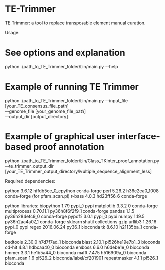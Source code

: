 # TE-Trimmer
TE Trimmer: a tool to replace transposable element manual curation.

Usage:

# See options and explanation
python ./path_to_TE_Trimmer_folder/bin/main.py --help 

# Example of running TE Trimmer
python ./path_to_TE_Trimmer_folder/bin/main.py --input_file [your_TE_consensus_file_path] \
                                               --genome_file [your_genome_file_path] \
                                               --output_dir [output_directory]
                                               
# Example of graphical user interface-based proof annotation
python ./path_to_TE_Trimmer_folder/bin/Class_TKinter_proof_annotation.py --te_trimmer_output_dir [your_TE_Trimmer_output_directory/Multiple_sequence_alignment_less] 
                                            

Required dependencies:

python                    3.6.12          hffdb5ce_0_cpython    conda-forge
perl                      5.26.2            h36c2ea0_1008    conda-forge (for pfam_scan.pl)
r-base                    4.0.3                hd23ff56_6    conda-forge


python libraries:
	biopython                 1.79                     pypi_0    pypi
	matplotlib                3.3.2                         0    conda-forge
	multiprocess              0.70.11.1        py36h8f6f2f9_1    conda-forge
	pandas                    1.1.5            py36h284efc9_0    conda-forge
	pypdf2                    3.0.1                    pypi_0    pypi
	numpy                     1.19.5           py36h2aa4a07_1    conda-forge
	sklearn
	shutil
	collections
	gzip
	urllib3                   1.26.16                  pypi_0    pypi
	regex                     2016.06.24               py36_1    bioconda
	tk                        8.6.10               h21135ba_1    conda-forge


bedtools                  2.30.0               h7d7f7ad_1    bioconda
blast                     2.10.1          pl526he19e7b1_3    bioconda
cd-hit                    4.8.1                hdbcaa40_0    bioconda
emboss                    6.6.0                h6debe1e_0    bioconda
hmmer                     3.3.1                he1b5a44_0    bioconda
mafft                     7.475                h516909a_0    bioconda
pfam_scan                 1.6                     pl526_2    bioconda/label/cf201901
repeatmasker              4.1.1                   pl526_1    bioconda

